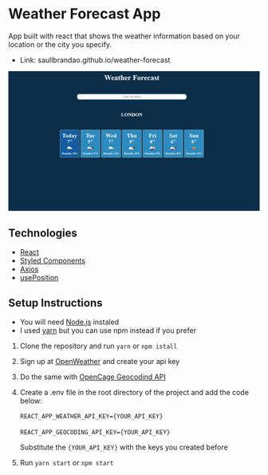 # Weather Forecast App
App built with react that shows the weather information based on your location or the city you specify.

- Link: saullbrandao.github.io/weather-forecast

![weather-app](https://raw.githubusercontent.com/saullbrandao/weather-forecast/main/weather-app.jpg "Weather App")

## Technologies
- [React](https://github.com/facebook/react)
- [Styled Components](https://github.com/styled-components/styled-components)
- [Axios](https://github.com/axios/axios)
- [usePosition](https://github.com/trekhleb/use-position) 

## Setup Instructions
- You will need [Node.js](https://nodejs.org/) instaled
- I used [yarn](https://yarnpkg.com/getting-started/install) but you can use npm instead if you prefer

1. Clone the repository and run `yarn` or `npm istall`
2. Sign up at [OpenWeather](https://openweathermap.org/) and create your api key
3. Do the same with [OpenCage Geocodind API](https://opencagedata.com/)
4. Create a .env file in the root directory of the project and add the code below: 
    
    ```
    REACT_APP_WEATHER_API_KEY={YOUR_API_KEY}

    REACT_APP_GEOCODING_API_KEY={YOUR_API_KEY}

    ```
    Substitute the `{YOUR_API_KEY}` with the keys you created before
5. Run `yarn start` or `npm start`